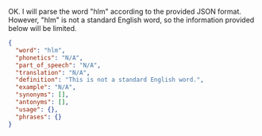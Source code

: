 OK. I will parse the word "hlm" according to the provided JSON format. However, "hlm" is not a standard English word, so the information provided below will be limited.

```json
{
  "word": "hlm",
  "phonetics": "N/A",
  "part_of_speech": "N/A",
  "translation": "N/A",
  "definition": "This is not a standard English word.",
  "example": "N/A",
  "synonyms": [],
  "antonyms": [],
  "usage": {},
  "phrases": {}
}
``` 